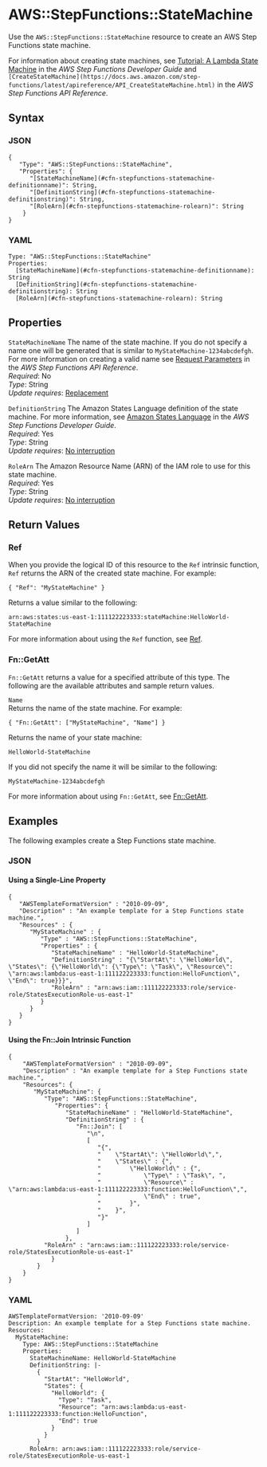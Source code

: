 # AWS::StepFunctions::StateMachine<a name="aws-resource-stepfunctions-statemachine"></a>

Use the `AWS::StepFunctions::StateMachine` resource to create an AWS Step Functions state machine\.

For information about creating state machines, see [Tutorial: A Lambda State Machine](https://docs.aws.amazon.com/step-functions/latest/dg/hello-lambda.html) in the *AWS Step Functions Developer Guide* and `[CreateStateMachine](https://docs.aws.amazon.com/step-functions/latest/apireference/API_CreateStateMachine.html)` in the *AWS Step Functions API Reference*\.

## Syntax<a name="aws-resource-stepfunctions-statemachine-syntax"></a>

### JSON<a name="aws-resource-stepfunctions-statemachine-syntax-json"></a>

```
{
   "Type": "AWS::StepFunctions::StateMachine",
   "Properties": {
      "[StateMachineName](#cfn-stepfunctions-statemachine-definitionname)": String,
      "[DefinitionString](#cfn-stepfunctions-statemachine-definitionstring)": String,
      "[RoleArn](#cfn-stepfunctions-statemachine-rolearn)": String
    }
}
```

### YAML<a name="aws-resource-stepfunctions-statemachine-syntax-yaml"></a>

```
Type: "AWS::StepFunctions::StateMachine"
Properties:
  [StateMachineName](#cfn-stepfunctions-statemachine-definitionname): String
  [DefinitionString](#cfn-stepfunctions-statemachine-definitionstring): String
  [RoleArn](#cfn-stepfunctions-statemachine-rolearn): String
```

## Properties<a name="aws-resource-stepfunctions-statemachine-properties"></a>

`StateMachineName`  <a name="cfn-stepfunctions-statemachine-definitionname"></a>
The name of the state machine\. If you do not specify a name one will be generated that is similar to `MyStateMachine-1234abcdefgh`\. For more information on creating a valid name see [Request Parameters](https://docs.aws.amazon.com/step-functions/latest/apireference/API_CreateStateMachine.html#API_CreateStateMachine_RequestSyntax) in the *AWS Step Functions API Reference*\.  
*Required*: No  
*Type*: String  
*Update requires*: [Replacement](using-cfn-updating-stacks-update-behaviors.md#update-replacement)

`DefinitionString`  <a name="cfn-stepfunctions-statemachine-definitionstring"></a>
The Amazon States Language definition of the state machine\. For more information, see [Amazon States Language](https://docs.aws.amazon.com/step-functions/latest/dg/concepts-awl.html) in the *AWS Step Functions Developer Guide*\.  
*Required*: Yes  
*Type*: String  
*Update requires*: [No interruption](using-cfn-updating-stacks-update-behaviors.md#update-no-interrupt)

`RoleArn`  <a name="cfn-stepfunctions-statemachine-rolearn"></a>
The Amazon Resource Name \(ARN\) of the IAM role to use for this state machine\.  
*Required*: Yes  
*Type*: String  
*Update requires*: [No interruption](using-cfn-updating-stacks-update-behaviors.md#update-no-interrupt)

## Return Values<a name="aws-resource-stepfunctions-statemachine-returnvalues"></a>

### Ref<a name="aws-resource-stepfunctions-statemachine-returnvalues-ref"></a>

When you provide the logical ID of this resource to the `Ref` intrinsic function, `Ref` returns the ARN of the created state machine\. For example:

```
{ "Ref": "MyStateMachine" }
```

Returns a value similar to the following:

```
arn:aws:states:us-east-1:111122223333:stateMachine:HelloWorld-StateMachine
```

For more information about using the `Ref` function, see [Ref](intrinsic-function-reference-ref.md)\.

### Fn::GetAtt<a name="aws-resource-stepfunctions-statemachine-returnvalues-getatt"></a>

`Fn::GetAtt` returns a value for a specified attribute of this type\. The following are the available attributes and sample return values\.

`Name`  
Returns the name of the state machine\. For example:  

```
{ "Fn::GetAtt": ["MyStateMachine", "Name"] }
```
Returns the name of your state machine:  

```
HelloWorld-StateMachine
```
If you did not specify the name it will be similar to the following:  

```
MyStateMachine-1234abcdefgh
```

For more information about using `Fn::GetAtt`, see [Fn::GetAtt](intrinsic-function-reference-getatt.md)\.

## Examples<a name="aws-resource-stepfunctions-statemachine-examples"></a>

The following examples create a Step Functions state machine\.

### JSON<a name="aws-resource-stepfunctions-statemachine-specifying-example-json"></a>

#### Using a Single\-Line Property<a name="stepfunctions-statemachine-single-line-property"></a>

```
{
   "AWSTemplateFormatVersion" : "2010-09-09",
   "Description" : "An example template for a Step Functions state machine.",
   "Resources" : {
      "MyStateMachine" : {
         "Type" : "AWS::StepFunctions::StateMachine",
         "Properties" : {
            "StateMachineName" : "HelloWorld-StateMachine",
            "DefinitionString" : "{\"StartAt\": \"HelloWorld\", \"States\": {\"HelloWorld\": {\"Type\": \"Task\", \"Resource\": \"arn:aws:lambda:us-east-1:111122223333:function:HelloFunction\", \"End\": true}}}",
            "RoleArn" : "arn:aws:iam::111122223333:role/service-role/StatesExecutionRole-us-east-1"
         }
      }
   }
}
```

#### Using the Fn::Join Intrinsic Function<a name="stepfunctions-statemachine-join"></a>

```
{
    "AWSTemplateFormatVersion" : "2010-09-09",
    "Description" : "An example template for a Step Functions state machine.",
    "Resources": {
       "MyStateMachine": {
          "Type": "AWS::StepFunctions::StateMachine",
             "Properties": {
                "StateMachineName" : "HelloWorld-StateMachine",
                "DefinitionString" : {
                   "Fn::Join": [
                      "\n",
                      [
                         "{",
                         "    \"StartAt\": \"HelloWorld\",",
                         "    \"States\" : {",
                         "        \"HelloWorld\" : {",
                         "            \"Type\" : \"Task\", ",
                         "            \"Resource\" : \"arn:aws:lambda:us-east-1:111122223333:function:HelloFunction\",",
                         "            \"End\" : true",
                         "        }",
                         "    }",
                         "}"
                      ]
                   ]
                },
   	      "RoleArn" : "arn:aws:iam::111122223333:role/service-role/StatesExecutionRole-us-east-1"
            }
        }
    }
}
```

### YAML<a name="aws-resource-stepfunctions-statemachine-specifying-example-yaml"></a>

```
AWSTemplateFormatVersion: '2010-09-09'
Description: An example template for a Step Functions state machine.
Resources:
  MyStateMachine:
    Type: AWS::StepFunctions::StateMachine
    Properties:
      StateMachineName: HelloWorld-StateMachine
      DefinitionString: |-
        {
          "StartAt": "HelloWorld",
          "States": {
            "HelloWorld": {
              "Type": "Task",
              "Resource": "arn:aws:lambda:us-east-1:111122223333:function:HelloFunction",
              "End": true
            }
          }
        }
      RoleArn: arn:aws:iam::111122223333:role/service-role/StatesExecutionRole-us-east-1
```